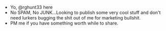 - Yo, @rghunt33 here
- No SPAM, No JUNK...Looking to publish some very cool stuff and don't need lurkers bugging the shit out of me for marketing bullshit.
- PM me if you have something worth while to share.

<!---
rghunt33/rghunt33 is a ✨ special ✨ repository because its `README.md` (this file) appears on your GitHub profile.
You can click the Preview link to take a look at your changes.
--->
